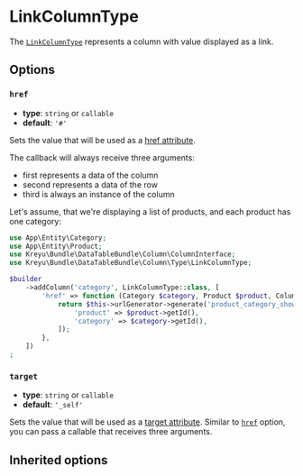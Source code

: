 <script setup>
    import ColumnTypeOptions from "./options/column.md";
</script>

# LinkColumnType

The [`LinkColumnType`](https://github.com/Kreyu/data-table-bundle/blob/main/src/Column/Type/LinkColumnType.php) represents a column with value displayed as a link.

## Options

### `href`

- **type**: `string` or `callable`
- **default**: `'#'`

Sets the value that will be used as a [href attribute](https://developer.mozilla.org/en-US/docs/Web/HTML/Element/a#attr-href).

The callback will always receive three arguments:

- first represents a data of the column
- second represents a data of the row
- third is always an instance of the column

Let's assume, that we're displaying a list of products, and each product has one category:

```php
use App\Entity\Category;
use App\Entity\Product;
use Kreyu\Bundle\DataTableBundle\Column\ColumnInterface;
use Kreyu\Bundle\DataTableBundle\Column\Type\LinkColumnType;

$builder
    ->addColumn('category', LinkColumnType::class, [
        'href' => function (Category $category, Product $product, ColumnInterface $column): string {
            return $this->urlGenerator->generate('product_category_show', [
                'product' => $product->getId(),
                'category' => $category->getId(),
            ]);
        },
    ])
;
```

### `target`

- **type**: `string` or `callable`
- **default**: `'_self'`

Sets the value that will be used as a [target attribute](https://developer.mozilla.org/en-US/docs/Web/HTML/Element/a#attr-target). 
Similar to [`href`](#href) option, you can pass a callable that receives three arguments.

## Inherited options

<ColumnTypeOptions/>
